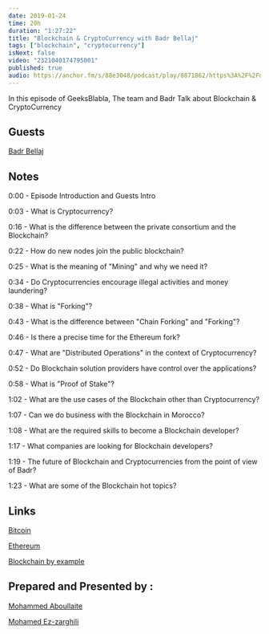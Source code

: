 ```yaml
---
date: 2019-01-24
time: 20h
duration: "1:27:22"
title: "Blockchain & CryptoCurrency with Badr Bellaj"
tags: ["blockchain", "cryptocurrency"]
isNext: false
video: "2321040174795001"
published: true
audio: https://anchor.fm/s/88e3048/podcast/play/8871862/https%3A%2F%2Fd3ctxlq1ktw2nl.cloudfront.net%2Fproduction%2F2019-11-8%2F37063521-48000-2-e55d2bc2a3e0f.m4a
---
```


In this episode of GeeksBlabla, The team and Badr Talk about Blockchain & CryptoCurrency

## Guests

[Badr Bellaj](http://bellaj.freehostia.com/)

## Notes

0:00 - Episode Introduction and Guests Intro

0:03 - What is Cryptocurrency?

0:16 - What is the difference between the private consortium and the Blockchain?

0:22 - How do new nodes join the public blockchain?

0:25 - What is the meaning of "Mining" and why we need it?

0:34 - Do Cryptocurrencies encourage illegal activities and money laundering?

0:38 - What is "Forking"?

0:43 - What is the difference between "Chain Forking" and "Forking"?

0:46 - Is there a precise time for the Ethereum fork?

0:47 - What are "Distributed Operations" in the context of Cryptocurrency?

0:52 - Do Blockchain solution providers have control over the applications?

0:58 - What is "Proof of Stake"?

1:02 - What are the use cases of the Blockchain other than Cryptocurrency?

1:07 - Can we do business with the Blockchain in Morocco?

1:08 - What are the required skills to become a Blockchain developer?

1:17 - What companies are looking for Blockchain developers?

1:19 - The future of Blockchain and Cryptocurrencies from the point of view of Badr?

1:23 - What are some of the Blockchain hot topics?

## Links

[Bitcoin](https://bitcoin.org/)

[Ethereum](https://ethereum.org/)

[Blockchain by example](https://www.packtpub.com/big-data-and-business-intelligence/blockchain-example)

## Prepared and Presented by :

[Mohammed Aboullaite](https://twitter.com/laytoun)

[Mohamed Ez-zarghili](https://twitter.com/ezzarghili)
